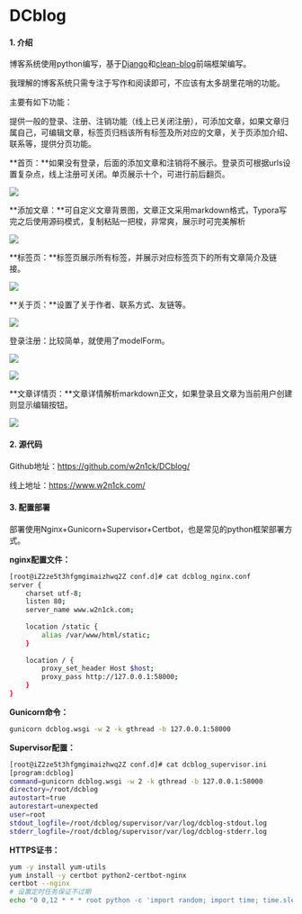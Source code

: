 # DCblog
#### 1. 介绍

博客系统使用python编写，基于[Django]()和[clean-blog](https://startbootstrap.com/themes/clean-blog/)前端框架编写。

我理解的博客系统只需专注于写作和阅读即可，不应该有太多胡里花哨的功能。

主要有如下功能：

提供一般的登录、注册、注销功能（线上已关闭注册），可添加文章，如果文章归属自己，可编辑文章，标签页归档该所有标签及所对应的文章，关于页添加介绍、联系等，提供分页功能。

**首页：**如果没有登录，后面的添加文章和注销将不展示。登录页可根据urls设置复杂点，线上注册可关闭。单页展示十个，可进行前后翻页。

![](http://blog.w2n1ck.com/index.png)

**添加文章：**可自定义文章背景图，文章正文采用markdown格式，Typora写完之后使用源码模式，复制粘贴一把梭，非常爽，展示时可完美解析

![](http://blog.w2n1ck.com/dcblog-add.png)

**标签页：**标签页展示所有标签，并展示对应标签页下的所有文章简介及链接。

![](http://blog.w2n1ck.com/tag.png)

**关于页：**设置了关于作者、联系方式、友链等。

![](http://blog.w2n1ck.com/about.png)

登录注册：比较简单，就使用了modelForm。

![](http://blog.w2n1ck.com/register.png)

![](http://blog.w2n1ck.com/login.png)

**文章详情页：**文章详情解析markdown正文，如果登录且文章为当前用户创建则显示编辑按钮。

![](http://blog.w2n1ck.com/detail.png)

#### 2. 源代码

Github地址：https://github.com/w2n1ck/DCblog/

线上地址：https://www.w2n1ck.com/

#### 3. 配置部署

部署使用Nginx+Gunicorn+Supervisor+Certbot，也是常见的python框架部署方式。

**nginx配置文件：**

```bash
[root@iZ2ze5t3hfgmgimaizhwq2Z conf.d]# cat dcblog_nginx.conf 
server {
    charset utf-8;
    listen 80;
    server_name www.w2n1ck.com;
 
    location /static {
        alias /var/www/html/static;
    }
 
    location / {
        proxy_set_header Host $host;
        proxy_pass http://127.0.0.1:58000;
    }
}
```

**Gunicorn命令：**

```bash
gunicorn dcblog.wsgi -w 2 -k gthread -b 127.0.0.1:58000
```

**Supervisor配置：**

```bash
[root@iZ2ze5t3hfgmgimaizhwq2Z conf.d]# cat dcblog_supervisor.ini 
[program:dcblog]
command=gunicorn dcblog.wsgi -w 2 -k gthread -b 127.0.0.1:58000
directory=/root/dcblog
autostart=true
autorestart=unexpected
user=root
stdout_logfile=/root/dcblog/supervisor/var/log/dcblog-stdout.log
stderr_logfile=/root/dcblog/supervisor/var/log/dcblog-stderr.log
```

**HTTPS证书：**

```bash
yum -y install yum-utils
yum install -y certbot python2-certbot-nginx
certbot --nginx
# 设置定时任务保证不过期
echo "0 0,12 * * * root python -c 'import random; import time; time.sleep(random.random() * 3600)' && certbot renew" | sudo tee -a /etc/crontab > /dev/null
```
